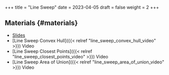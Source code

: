+++
title = "Line Sweep"
date = 2023-04-05
draft = false
weight = 2
+++

## Materials {#materials}

-   [Slides](/slides/line-sweep.pdf)
-   [Line Sweep Convex Hull]({{< relref "line_sweep_convex_hull_video" >}}) Video
-   [Line Sweep Closest Points]({{< relref "line_sweep_closest_points_video" >}}) Video
-   [Line Sweep Area of Union]({{< relref "line_sweep_area_of_union_video" >}}) Video
